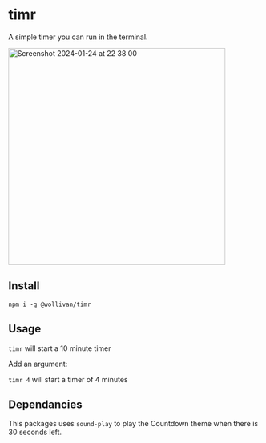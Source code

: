 # timr

A simple timer you can run in the terminal.

<img width="433" alt="Screenshot 2024-01-24 at 22 38 00" src="https://github.com/Wollivan/timr/assets/91621088/da9b8870-ae6f-4b65-afcb-a9060f861fe3">

## Install

`npm i -g @wollivan/timr`

## Usage

`timr` will start a 10 minute timer

Add an argument:

`timr 4` will start a timer of 4 minutes

## Dependancies

This packages uses `sound-play` to play the Countdown theme when there is 30 seconds left.
